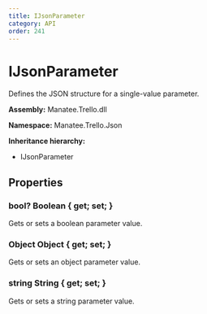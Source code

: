 ```yaml
---
title: IJsonParameter
category: API
order: 241
---
```


# IJsonParameter

Defines the JSON structure for a single-value parameter.

**Assembly:** Manatee.Trello.dll

**Namespace:** Manatee.Trello.Json

**Inheritance hierarchy:**

- IJsonParameter

## Properties

### bool? Boolean { get; set; }

Gets or sets a boolean parameter value.

### Object Object { get; set; }

Gets or sets an object parameter value.

### string String { get; set; }

Gets or sets a string parameter value.

